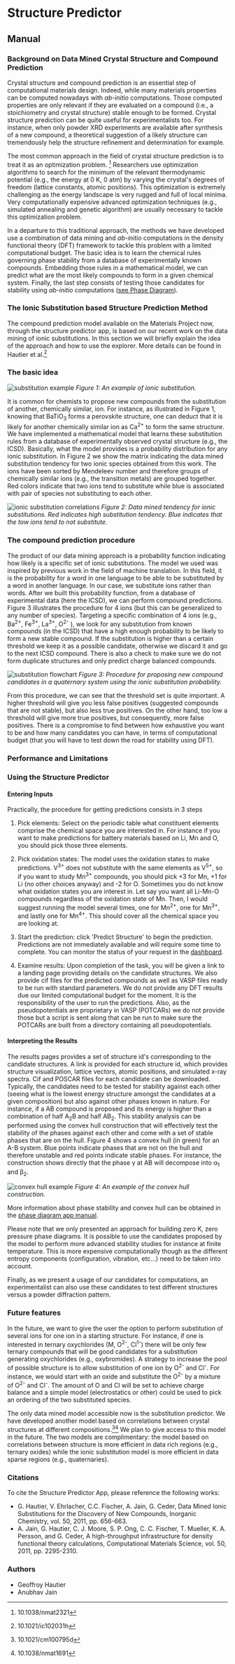 # Structure Predictor

## Manual

### Background on Data Mined Crystal Structure and Compound Prediction

Crystal structure and compound prediction is an essential step of computational materials
design. Indeed, while many materials properties can be computed nowadays with *ab-initio*
computations. Those computed properties are only relevant if they are evaluated on a compound (i.e., a
stoichiometry and crystal structure) stable enough to be formed. Crystal structure prediction can be quite useful
for experimentalists too. For instance, when only powder XRD experiments are available after synthesis of a new compound, a theoretical suggestion of a likely structure can tremendously help the structure refinement and determination for example.

The most common approach in the field of crystal structure prediction is to treat it as an optimization problem. [^1]
Researchers use optimization algorithms to search for the minimum of the relevant thermodynamic potential (e.g., the energy at 0 K, 0 atm) by varying the crystal's degrees of freedom (lattice constants, atomic positions). This optimization is extremely challenging as the energy landscape is very rugged and full of local minima. Very computationally expensive advanced optimization techniques (e.g., simulated annealing and genetic algorithm) are usually necessary to tackle this optimization problem.

In a departure to this traditional approach, the methods we have developed use a combination of data mining and *ab-initio* computations in the density functional theory (DFT) framework to tackle this problem with a limited computational budget. The basic idea is to learn the chemical rules governing phase stability from a database of experimentally known compounds. Embedding those rules in a mathematical model, we can predict what are the most likely compounds to form in a given chemical system. Finally, the last step consists of testing those candidates for stability using *ab-initio* computations ([see Phase Diagram](phase-diagram.md)).


### The Ionic Substitution based Structure Prediction Method

The compound prediction model available on the Materials Project now, through the structure predictor app, is based on our recent work on the data mining of ionic substitutions. In this section we will briefly explain the idea of the approach and how to use the explorer. More details can be found in Hautier et al.[^2]

### The basic idea

![substitution example](img/structure-predictor/substitution-example.png)
*Figure 1: An example of ionic substitution.*

It is common for chemists to propose new compounds from the substitution of
another, chemically similar, ion. For instance, as illustrated in Figure 1, knowing that BaTiO<sub>3</sub> forms a perovskite structure,
one can deduct that it is likely for another chemically similar ion as Ca<sup>2+</sup> to form the same structure. We have
implemented a mathematical model that learns these substitution rules from a database of experimentally
observed crystal structure (e.g., the ICSD). Basically, what the model provides is a probability
distribution for any ionic substitution. In Figure 2 we show the matrix indicating the data mined
substitution tendency for two ionic species obtained from this work. The ions have been sorted by Mendeleev number and therefore groups of chemically similar ions (e.g., the transition metals) are grouped together. Red colors indicate that two ions
tend to substitute while blue is associated with pair of species not substituting to each other.

![ionic substitution correlations](img/structure-predictor/ions-correlation.png)
*Figure 2: Data mined tendency for ionic substitutions. Red indicates high substitution tendency. Blue indicates that the tow ions tend to not substitute.*

### The compound prediction procedure

The product of our data mining approach is a probability function indicating how likely is a specific set of ionic substitutions. The model we used was inspired by previous work in the field of machine translation. In this field, it is the probability for a word in one language to be able to be substituted by a word in another language. In our case, we substitute ions rather than words.
After we built this probability function, from a database of experimental data (here the ICSD), we can perform compound predictions. Figure 3 illustrates the procedure for 4 ions (but this can be generalized to any number of species). Targeting a specific combination of 4 ions (e.g., Ba<sup>2+</sup>, Fe<sup>3+</sup>, La<sup>3+</sup>, O<sup>2-</sup> ), we look for any substitution from known compounds (in the ICSD) that have a high enough probability to be likely to form a new stable compound. If the substitution is higher than a certain threshold we keep it as a possible candidate, otherwise we discard it and go to the next ICSD compound. There is also a check to make sure we do not form duplicate structures and only predict charge balanced compounds.

![substitution flowchart](img/structure-predictor/substitution-flowchart.png)
*Figure 3: Procedure for proposing new compound candidates in a quaternary system using the ionic substitution probability.*

From this procedure, we can see that the threshold set is quite important. A higher threshold will give you less false positives (suggested compounds that are not stable), but also less true positives. On the other hand, too low a threshold will give more true positives, but consequently, more false positives. There is a compromise to find between how exhaustive you want to be and how many candidates you can have, in terms of computational budget (that you will have to test down the road for stability using DFT).

### Performance and Limitations

### Using the Structure Predictor

#### Entering Inputs

Practically, the procedure for getting predictions consists in 3 steps

1. Pick elements: Select on the periodic table what constituent elements comprise the chemical space you are interested in. For instance if you want to make predictions for battery materials based on Li, Mn and O, you should pick those three elements.

2. Pick oxidation states: The model uses the oxidation states to make predictions. V<sup>3+</sup> does not substitute with the same elements as V<sup>5+</sup>, so if you want to study Mn<sup>3+</sup> compounds, you should pick +3 for Mn, +1 for Li (no other choices anyway) and -2 for O. Sometimes you do not know what oxidation states you are interest in. Let say you want all Li-Mn-O compounds regardless of the oxidation state of Mn. Then, I would suggest running the model several times, one for Mn<sup>2+</sup>, one for Mn<sup>3+</sup>, and lastly one for Mn<sup>4+</sup>. This should cover all the chemical space you are looking at.

3. Start the prediction: click 'Predict Structure' to begin the prediction. Predictions are not immediately available and will require some time to complete. You can monitor the status of your request in the [dashboard](https://materialsproject.org/dashboard).

4. Examine results: Upon completion of the task, you will be given a link to a landing page providing details on the candidate structures. We also provide cif files for the predicted compounds as well as VASP files ready to be run with standard parameters. We do not provide any DFT results due our limited computational budget for the moment. It is the responsibility of the user to run the predictions. Also, as the pseudopotentials are proprietary in VASP (POTCARs) we do not provide those but a script is sent along that can be run to make sure the POTCARs are built from a directory containing all pseudopotentials.

#### Interpreting the Results

The results pages provides a set of structure id's corresponding to the candidate structures. A link is provided for each structure id, which provides structure visualization, lattice vectors, atomic positions, and simulated x-ray spectra. Cif and POSCAR files for each candidate can be downloaded. Typically, the candidates need to be tested for stability against each other (seeing what is the lowest energy structure amongst the candidates at a given composition) but also against other phases known in nature. For instance, if a AB compound is proposed and its energy is higher than a combination of half A<sub>2</sub>B and half AB<sub>2</sub>. This stability analysis can be performed using the convex hull construction that will effectively test the stability of the phases against each other and come with a set of stable phases that are on the hull. Figure 4 shows a convex hull (in green) for an A-B system. Blue points indicate phases that are not on the hull and therefore unstable and red points indicate stable phases. For instance, the construction shows directly that the phase γ at AB will decompose into α<sub>1</sub> and β<sub>2</sub>.

![convex hull example](img/structure-predictor/convex-hull.png)
*Figure 4: An example of the convex hull construction.*

More information about phase stability and convex hull can be obtained in the [phase diagram app manual](phase-diagram.md).

Please note that we only presented an approach for building zero K, zero pressure phase diagrams. It is possible to use the candidates proposed by the model to perform more advanced stability studies for instance at finite temperature. This is more expensive computationally though as the different entropy components (configuration, vibration, etc...) need to be taken into account.

Finally, as we present a usage of our candidates for computations, an experimentalist can also use these candidates to test different structures versus a powder diffraction pattern.

### Future features

In the future, we want to give the user the option to perform substitution of several ions for one ion in a starting structure. For instance, if one is interested in ternary oxychlorides (M, O<sup>2-</sup>, Cl<sup>1-</sup>) there will be only few ternary compounds that will be good candidates for a substitution generating oxychlorides (e.g., oxybromides). A strategy to increase the pool of possible structure is to allow substitution of one ion by O<sup>2-</sup> and Cl<sup>-</sup>. For instance, we would start with an oxide and substitute the O<sup>2-</sup> by a mixture of O<sup>2-</sup> and Cl<sup>-</sup>. The amount of O and Cl will be set to achieve charge balance and a simple model (electrostatics or other) could be used to pick an ordering of the two substituted species.

The only data mined model accessible now is the substitution predictor. We have developed another model based on correlations between crystal structures at different compositions.[^3][^4] We plan to give access to this model in the future. The two models are complimentary: the model based on correlations between structure is more efficient in data rich regions (e.g., ternary oxides) while the ionic substitution model is more efficient in data sparse regions (e.g., quaternaries).

### Citations

To cite the Structure Predictor App, please reference the following works:

- G. Hautier, V. Ehrlacher, C.C. Fischer, A. Jain, G. Ceder, Data Mined Ionic Substitutions for the Discovery of New Compounds, Inorganic Chemistry, vol. 50, 2011, pp. 656-663.
- A. Jain, G. Hautier, C. J. Moore, S. P. Ong, C. C. Fischer, T. Mueller, K. A. Persson, and G. Ceder, A high-throughput infrastructure for density functional theory calculations, Computational Materials Science, vol. 50, 2011, pp. 2295-2310.

[^1]: 10.1038/nmat2321
[^2]: 10.1021/ic102031h
[^3]: 10.1021/cm100795d
[^4]: 10.1038/nmat1691

### Authors

- Geoffroy Hautier
- Anubhav Jain
